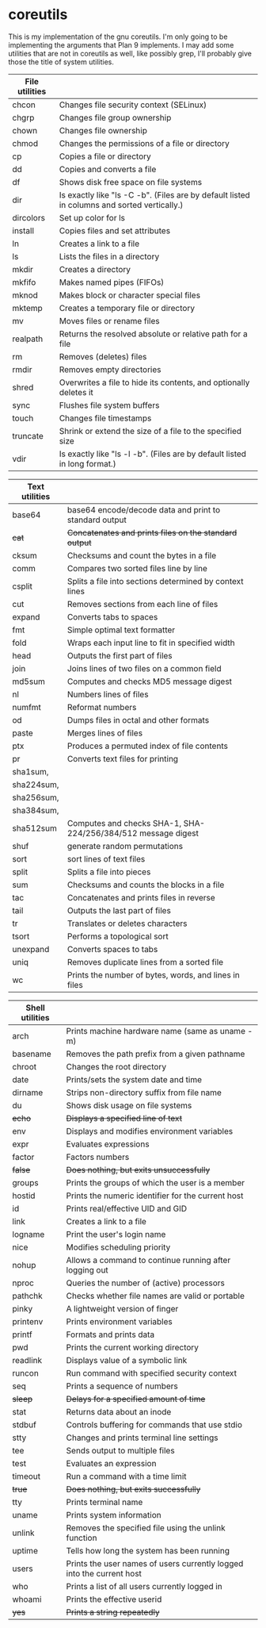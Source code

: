 # coreutils
This is my implementation of the gnu coreutils. I'm only going to be implementing the arguments
that Plan 9 implements. I may add some utilities that are not in coreutils as well, like possibly
grep, I'll probably give those the title of system utilities. 

|File utilities| |
|-------|------|
|chcon |	Changes file security context (SELinux)
|chgrp | Changes file group ownership
|chown | Changes file ownership
|chmod | Changes the permissions of a file or directory
|cp | Copies a file or directory
|dd | Copies and converts a file
|df | Shows disk free space on file systems
|dir | Is exactly like "ls -C -b". (Files are by default listed in columns and sorted vertically.)
|dircolors | Set up color for ls
|install | Copies files and set attributes
|ln | Creates a link to a file
|ls | Lists the files in a directory
|mkdir | Creates a directory
|mkfifo | Makes named pipes (FIFOs)
|mknod | Makes block or character special files
|mktemp | Creates a temporary file or directory
|mv | Moves files or rename files
|realpath | Returns the resolved absolute or relative path for a file
|rm | Removes (deletes) files
|rmdir | Removes empty directories
|shred | Overwrites a file to hide its contents, and optionally deletes it
|sync | Flushes file system buffers
|touch | Changes file timestamps
|truncate | Shrink or extend the size of a file to the specified size
|vdir | Is exactly like "ls -l -b". (Files are by default listed in long format.)

|Text utilities| |
|------|-----|
|base64 | base64 encode/decode data and print to standard output
|~~cat~~ | ~~Concatenates and prints files on the standard output~~
|cksum | Checksums and count the bytes in a file
|comm | Compares two sorted files line by line
|csplit | Splits a file into sections determined by context lines
|cut | Removes sections from each line of files
|expand | Converts tabs to spaces
|fmt | Simple optimal text formatter
|fold | Wraps each input line to fit in specified width
|head | Outputs the first part of files
|join | Joins lines of two files on a common field
|md5sum | Computes and checks MD5 message digest
|nl | Numbers lines of files
|numfmt | Reformat numbers
|od | Dumps files in octal and other formats
|paste | Merges lines of files
|ptx | Produces a permuted index of file contents
|pr | Converts text files for printing
|sha1sum,|
|sha224sum,|
|sha256sum,|
|sha384sum,|
|sha512sum | Computes and checks SHA-1, SHA-224/256/384/512 message digest
|shuf | generate random permutations
|sort | sort lines of text files
|split | Splits a file into pieces
|sum | Checksums and counts the blocks in a file
|tac | Concatenates and prints files in reverse
|tail | Outputs the last part of files
|tr | Translates or deletes characters
|tsort | Performs a topological sort
|unexpand | Converts spaces to tabs
|uniq | Removes duplicate lines from a sorted file
|wc | Prints the number of bytes, words, and lines in files

|Shell utilities | |
|----|----|
|arch | Prints machine hardware name (same as uname -m)
|basename | Removes the path prefix from a given pathname
|chroot | Changes the root directory
|date | Prints/sets the system date and time
|dirname | Strips non-directory suffix from file name
|du | Shows disk usage on file systems
|~~echo~~ | ~~Displays a specified line of text~~
|env | Displays and modifies environment variables
|expr | Evaluates expressions
|factor | Factors numbers
|~~false~~ | ~~Does nothing, but exits unsuccessfully~~
|groups | Prints the groups of which the user is a member
|hostid | Prints the numeric identifier for the current host
|id | Prints real/effective UID and GID
|link | Creates a link to a file
|logname | Print the user's login name
|nice | Modifies scheduling priority
|nohup | Allows a command to continue running after logging out
|nproc | Queries the number of (active) processors
|pathchk | Checks whether file names are valid or portable
|pinky | A lightweight version of finger
|printenv | Prints environment variables
|printf | Formats and prints data
|pwd | Prints the current working directory
|readlink | Displays value of a symbolic link
|runcon | Run command with specified security context
|seq | Prints a sequence of numbers
|~~sleep~~ | ~~Delays for a specified amount of time~~
|stat | Returns data about an inode
|stdbuf | Controls buffering for commands that use stdio
|stty | Changes and prints terminal line settings
|tee | Sends output to multiple files
|test | Evaluates an expression
|timeout | Run a command with a time limit
|~~true~~ | ~~Does nothing, but exits successfully~~
|tty | Prints terminal name
|uname | Prints system information
|unlink | Removes the specified file using the unlink function
|uptime | Tells how long the system has been running
|users | Prints the user names of users currently logged into the current host
|who | Prints a list of all users currently logged in
|whoami | Prints the effective userid
|~~yes~~ | ~~Prints a string repeatedly~~
